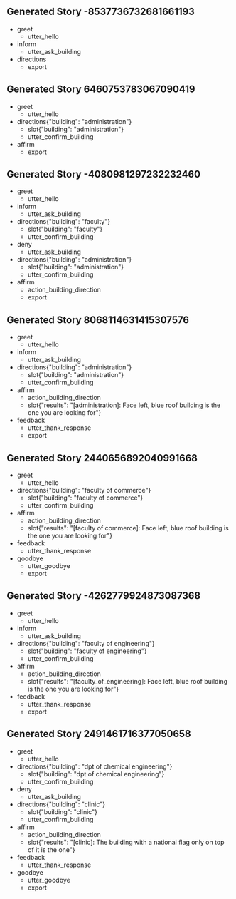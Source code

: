 ## Generated Story -8537736732681661193
* greet
    - utter_hello
* inform
    - utter_ask_building
* directions
    - export

## Generated Story 6460753783067090419
* greet
    - utter_hello
* directions{"building": "administration"}
    - slot{"building": "administration"}
    - utter_confirm_building
* affirm
    - export

## Generated Story -4080981297232232460
* greet
    - utter_hello
* inform
    - utter_ask_building
* directions{"building": "faculty"}
    - slot{"building": "faculty"}
    - utter_confirm_building
* deny
    - utter_ask_building
* directions{"building": "administration"}
    - slot{"building": "administration"}
    - utter_confirm_building
* affirm
    - action_building_direction
    - export

## Generated Story 8068114631415307576
* greet
    - utter_hello
* inform
    - utter_ask_building
* directions{"building": "administration"}
    - slot{"building": "administration"}
    - utter_confirm_building
* affirm
    - action_building_direction
    - slot{"results": "[administration]: Face left, blue roof building is the one you are looking for"}
* feedback
    - utter_thank_response
    - export

## Generated Story 2440656892040991668
* greet
    - utter_hello
* directions{"building": "faculty of commerce"}
    - slot{"building": "faculty of commerce"}
    - utter_confirm_building
* affirm
    - action_building_direction
    - slot{"results": "[faculty of commerce]: Face left, blue roof building is the one you are looking for"}
* feedback
    - utter_thank_response
* goodbye
    - utter_goodbye
    - export

## Generated Story -4262779924873087368
* greet
    - utter_hello
* inform
    - utter_ask_building
* directions{"building": "faculty of engineering"}
    - slot{"building": "faculty of engineering"}
    - utter_confirm_building
* affirm
    - action_building_direction
    - slot{"results": "[faculty_of_engineering]: Face left, blue roof building is the one you are looking for"}
* feedback
    - utter_thank_response
    - export

## Generated Story 2491461716377050658
* greet
    - utter_hello
* directions{"building": "dpt of chemical engineering"}
    - slot{"building": "dpt of chemical engineering"}
    - utter_confirm_building
* deny
    - utter_ask_building
* directions{"building": "clinic"}
    - slot{"building": "clinic"}
    - utter_confirm_building
* affirm
    - action_building_direction
    - slot{"results": "[clinic]: The building with a national flag only on top of it is the one"}
* feedback
    - utter_thank_response
* goodbye
    - utter_goodbye
    - export

